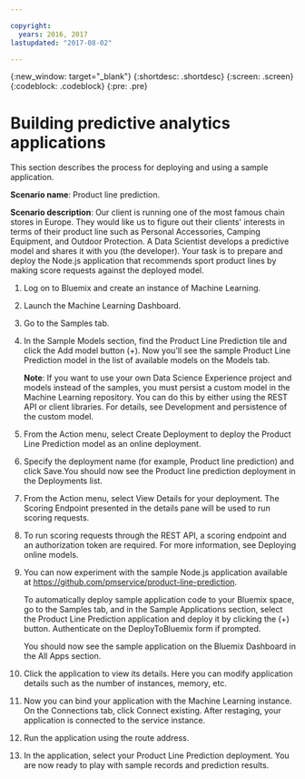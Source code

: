 ```yaml
---

copyright:
  years: 2016, 2017
lastupdated: "2017-08-02"

---
```


{:new_window: target="_blank"}
{:shortdesc: .shortdesc}
{:screen: .screen}
{:codeblock: .codeblock}
{:pre: .pre}

# Building predictive analytics applications


This section describes the process for deploying and using a
sample application.

**Scenario name**: Product line prediction.

**Scenario description**: Our client is running one of the most
famous chain stores in Europe. They would like us to figure out
their clients' interests in terms of their product line such as
Personal Accessories, Camping Equipment, and Outdoor Protection.
A Data Scientist develops a predictive model and shares it with
you (the developer). Your task is to prepare and deploy the
Node.js application that recommends sport product lines by making
score requests against the deployed model.

1. Log on to Bluemix and create an instance of Machine Learning.

2. Launch the Machine Learning Dashboard.

3. Go to the Samples tab.

4. In the Sample Models section, find the Product Line Prediction
   tile and click the Add model button (+). Now you'll see the
   sample Product Line Prediction model in the list of available
   models on the Models tab.

   **Note**: If you want to use your own Data Science Experience
   project and models instead of the samples, you must persist a
   custom model in the Machine Learning repository. You can do
   this by either using the REST API or client libraries. For
   details, see Development and persistence of the custom model.

5. From the Action menu, select Create Deployment to deploy the
   Product Line Prediction model as an online deployment.

6. Specify the deployment name (for example, Product line
   prediction) and click Save.You should now see the Product line
   prediction deployment in the Deployments list.

7. From the Action menu, select View Details for your deployment.
   The Scoring Endpoint presented in the details pane will be
   used to run scoring requests.

8. To run scoring requests through the REST API, a scoring
   endpoint and an authorization token are required. For more
   information, see Deploying online models.

9. You can now experiment with the sample Node.js application
   available at
   https://github.com/pmservice/product-line-prediction.

   To automatically deploy sample application code to your
   Bluemix space, go to the Samples tab, and in the Sample
   Applications section, select the Product Line Prediction
   application and deploy it by clicking the (+) button.
   Authenticate on the DeployToBluemix form if prompted.

   You should now see the sample application on the Bluemix
   Dashboard in the All Apps section.

10. Click the application to view its details. Here you can
    modify application details such as the number of instances,
    memory, etc.

11. Now you can bind your application with the Machine Learning
    instance. On the Connections tab, click Connect existing.
    After restaging, your application is connected to the service
    instance.

12. Run the application using the route address.

13. In the application, select your Product Line Prediction
    deployment. You are now ready to play with sample records and
    prediction results.
